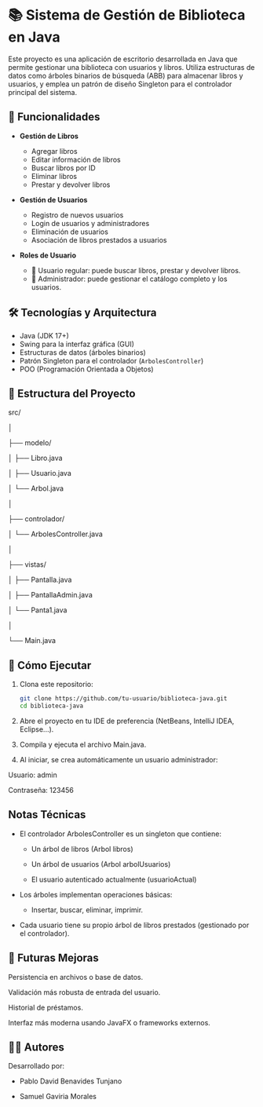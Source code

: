 # 📚 Sistema de Gestión de Biblioteca en Java

Este proyecto es una aplicación de escritorio desarrollada en Java que permite gestionar una biblioteca con usuarios y libros. Utiliza estructuras de datos como árboles binarios de búsqueda (ABB) para almacenar libros y usuarios, y emplea un patrón de diseño Singleton para el controlador principal del sistema.

## 🚀 Funcionalidades

- **Gestión de Libros**
  - Agregar libros
  - Editar información de libros
  - Buscar libros por ID
  - Eliminar libros
  - Prestar y devolver libros

- **Gestión de Usuarios**
  - Registro de nuevos usuarios
  - Login de usuarios y administradores
  - Eliminación de usuarios
  - Asociación de libros prestados a usuarios

- **Roles de Usuario**
  - 📘 Usuario regular: puede buscar libros, prestar y devolver libros.
  - 🔐 Administrador: puede gestionar el catálogo completo y los usuarios.

## 🛠️ Tecnologías y Arquitectura

- Java (JDK 17+)
- Swing para la interfaz gráfica (GUI)
- Estructuras de datos (árboles binarios)
- Patrón Singleton para el controlador (`ArbolesController`)
- POO (Programación Orientada a Objetos)

## 🧩 Estructura del Proyecto
src/

│

├── modelo/

│ ├── Libro.java

│ ├── Usuario.java

│ └── Arbol.java

│

├── controlador/

│ └── ArbolesController.java

│

├── vistas/

│ ├── Pantalla.java

│ ├── PantallaAdmin.java

│ └── Panta1.java

│

└── Main.java


## 🧪 Cómo Ejecutar

1. Clona este repositorio:
   ```bash
   git clone https://github.com/tu-usuario/biblioteca-java.git
   cd biblioteca-java

2. Abre el proyecto en tu IDE de preferencia (NetBeans, IntelliJ IDEA, Eclipse...).

3. Compila y ejecuta el archivo Main.java.

4. Al iniciar, se crea automáticamente un usuario administrador:

Usuario: admin

Contraseña: 123456


## Notas Técnicas

- El controlador ArbolesController es un singleton que contiene:

  - Un árbol de libros (Arbol libros)

  - Un árbol de usuarios (Arbol arbolUsuarios)

  - El usuario autenticado actualmente (usuarioActual)

- Los árboles implementan operaciones básicas:

  - Insertar, buscar, eliminar, imprimir.

- Cada usuario tiene su propio árbol de libros prestados (gestionado por el controlador).

## 🎯 Futuras Mejoras

Persistencia en archivos o base de datos.

Validación más robusta de entrada del usuario.

Historial de préstamos.

Interfaz más moderna usando JavaFX o frameworks externos.

## 🧑‍💻 Autores

Desarrollado por:

- Pablo David Benavides Tunjano

- Samuel Gaviria Morales


